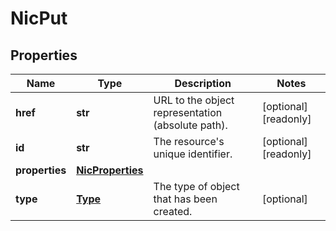 # NicPut

## Properties
| Name | Type | Description | Notes |
| ------------ | ------------- | ------------- | ------------- |
| **href** | **str** | URL to the object representation (absolute path). | [optional] [readonly]  |
| **id** | **str** | The resource&#39;s unique identifier. | [optional] [readonly]  |
| **properties** | [**NicProperties**](NicProperties.md) |  |  |
| **type** | [**Type**](Type.md) | The type of object that has been created. | [optional]  |


